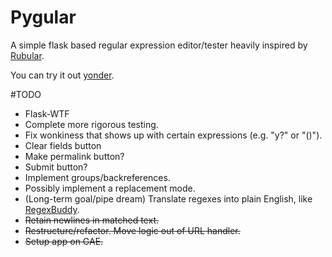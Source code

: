 # Pygular
A simple flask based regular expression editor/tester heavily inspired by [Rubular](http://www.rubular.com).

You can try it out [yonder](http://pygular.appspot.com/).

#TODO
* Flask-WTF
* Complete more rigorous testing.
* Fix wonkiness that shows up with certain expressions (e.g. "y?" or "()").
* Clear fields button
* Make permalink button?
* Submit button?
* Implement groups/backreferences.
* Possibly implement a replacement mode.
* (Long-term goal/pipe dream) Translate regexes into plain English, like [RegexBuddy](http://www.regexbuddy.com/).
* ~~Retain newlines in matched text.~~
* ~~Restructure/refactor. Move logic out of URL handler.~~
* ~~Setup app on GAE.~~
